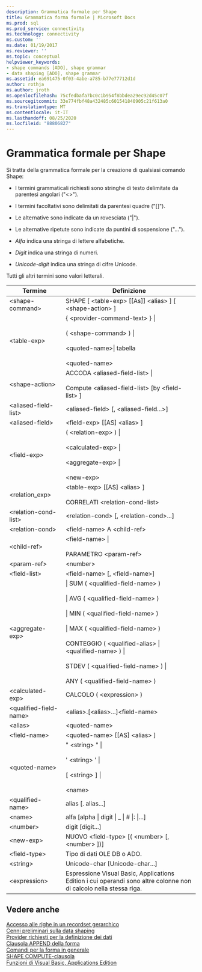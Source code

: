 ```yaml
---
description: Grammatica formale per Shape
title: Grammatica forma formale | Microsoft Docs
ms.prod: sql
ms.prod_service: connectivity
ms.technology: connectivity
ms.custom: ''
ms.date: 01/19/2017
ms.reviewer: ''
ms.topic: conceptual
helpviewer_keywords:
- shape commands [ADO], shape grammar
- data shaping [ADO], shape grammar
ms.assetid: ea691475-0f03-4abe-a785-b77e77712d1d
author: rothja
ms.author: jroth
ms.openlocfilehash: 75cfedbafa7bc0c1b954f8bbdea29ec92d45c07f
ms.sourcegitcommit: 33e774fbf48a432485c601541840905c21f613a0
ms.translationtype: MT
ms.contentlocale: it-IT
ms.lasthandoff: 08/25/2020
ms.locfileid: "88806827"
---
```

# <a name="formal-shape-grammar"></a>Grammatica formale per Shape
Si tratta della grammatica formale per la creazione di qualsiasi comando Shape:  
  
-   I termini grammaticali richiesti sono stringhe di testo delimitate da parentesi angolari ("<>").  
  
-   I termini facoltativi sono delimitati da parentesi quadre ("[]").  
  
-   Le alternative sono indicate da un rovesciata ("&#124;").  
  
-   Le alternative ripetute sono indicate da puntini di sospensione ("...").  
  
-   *Alfa* indica una stringa di lettere alfabetiche.  
  
-   *Digit* indica una stringa di numeri.  
  
-   *Unicode-digit* indica una stringa di cifre Unicode.  
  
 Tutti gli altri termini sono valori letterali.  
  
|Termine|Definizione|  
|----------|----------------|  
|\<shape-command>|SHAPE [ \<table-exp> [[As]] \<alias> ] [ \<shape-action> ]|  
|\<table-exp>|{ \<provider-command-text> } &#124;<br /><br /> ( \<shape-command> ) &#124;<br /><br /> \<quoted-name>&#124; tabella<br /><br /> \<quoted-name>|  
|\<shape-action>|ACCODA \<aliased-field-list> &#124;<br /><br /> Compute \<aliased-field-list> [by \<field-list> ]|  
|\<aliased-field-list>|\<aliased-field> [, \<aliased-field...>]|  
|\<aliased-field>|\<field-exp> [[AS] \<alias> ]|  
|\<field-exp>|( \<relation-exp> ) &#124;<br /><br /> \<calculated-exp> &#124;<br /><br /> \<aggregate-exp> &#124;<br /><br /> \<new-exp>|  
|<relation_exp>|\<table-exp> [[AS] \<alias> ]<br /><br /> CORRELATI \<relation-cond-list>|  
|\<relation-cond-list>|\<relation-cond> [, \<relation-cond>...]|  
|\<relation-cond>|\<field-name> A \<child-ref>|  
|\<child-ref>|\<field-name> &#124;<br /><br /> PARAMETRO \<param-ref>|  
|\<param-ref>|\<number>|  
|\<field-list>|\<field-name> [, \<field-name>]|  
|\<aggregate-exp>|&#124; SUM ( \<qualified-field-name> )<br /><br /> &#124; AVG ( \<qualified-field-name> )<br /><br /> &#124; MIN ( \<qualified-field-name> )<br /><br /> &#124; MAX ( \<qualified-field-name> )<br /><br /> CONTEGGIO ( \<qualified-alias> &#124; \<qualified-name> ) &#124;<br /><br /> STDEV ( \<qualified-field-name> ) &#124;<br /><br /> ANY ( \<qualified-field-name> )|  
|\<calculated-exp>|CALCOLO ( \<expression> )|  
|\<qualified-field-name>|\<alias>.[\<alias>...]\<field-name>|  
|\<alias>|\<quoted-name>|  
|\<field-name>|\<quoted-name> [[AS] \<alias> ]|  
|\<quoted-name>|" \<string> " &#124;<br /><br /> ' \<string> ' &#124;<br /><br /> [ \<string> ] &#124;<br /><br /> \<name>|  
|\<qualified-name>|alias [. alias...]|  
|\<name>|alfa [alpha &#124; digit &#124; _ &#124; # &#124;: &#124;...]|  
|\<number>|digit [digit...]|  
|\<new-exp>|NUOVO \<field-type> [( \<number> [, \<number> ])]|  
|\<field-type>|Tipo di dati OLE DB o ADO.|  
|\<string>|Unicode-char [Unicode-char...]|  
|\<expression>|Espressione Visual Basic, Applications Edition i cui operandi sono altre colonne non di calcolo nella stessa riga.|  
  
## <a name="see-also"></a>Vedere anche  
 [Accesso alle righe in un recordset gerarchico](./accessing-rows-in-a-hierarchical-recordset.md)   
 [Cenni preliminari sulla data shaping](./data-shaping-overview.md)   
 [Provider richiesti per la definizione dei dati](./required-providers-for-data-shaping.md)   
 [Clausola APPEND della forma](./shape-append-clause.md)   
 [Comandi per la forma in generale](./shape-commands-in-general.md)   
 [SHAPE COMPUTE-clausola](./shape-compute-clause.md)   
 [Funzioni di Visual Basic, Applications Edition](./visual-basic-for-applications-functions.md)